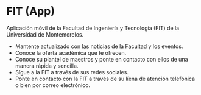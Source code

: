 FIT (App)
=======

Aplicación móvil de la Facultad de Ingeniería y Tecnología (FIT) de la Universidad de Montemorelos.

<ul>
<li>Mantente actualizado con las noticias de la Facultad y los eventos.</li>
<li>Conoce la oferta académica que te ofrecen.</li>
<li>Conoce su plantel de maestros y ponte en contacto con ellos de una manera
rápida y sencilla.</li>
<li>Sígue a la FIT a través de sus redes sociales.</li>
<li>Ponte en contacto con la FIT a través de su líena de atención telefónica o bien por correo electrónico.</li>
</ul>
